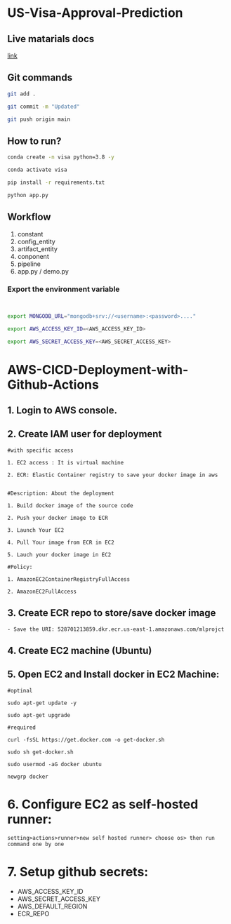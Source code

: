 # US-Visa-Approval-Prediction

## Live matarials docs

[link](https://docs.google.com/document/d/1UFiHnyKRqgx8Lodsvdzu58LbVjdWHNf-uab2WmhE0A4/edit?usp=sharing)


## Git commands

```bash
git add .

git commit -m "Updated"

git push origin main
```

## How to run?

```bash
conda create -n visa python=3.8 -y
```

```bash
conda activate visa
```

```bash
pip install -r requirements.txt
```

```bash
python app.py
```


## Workflow

1. constant
2. config_entity
3. artifact_entity
4. conponent
5. pipeline
6. app.py / demo.py


### Export the  environment variable
```bash


export MONGODB_URL="mongodb+srv://<username>:<password>...."

export AWS_ACCESS_KEY_ID=<AWS_ACCESS_KEY_ID>

export AWS_SECRET_ACCESS_KEY=<AWS_SECRET_ACCESS_KEY>
```



# AWS-CICD-Deployment-with-Github-Actions

## 1. Login to AWS console.

## 2. Create IAM user for deployment

	#with specific access

	1. EC2 access : It is virtual machine

	2. ECR: Elastic Container registry to save your docker image in aws


	#Description: About the deployment

	1. Build docker image of the source code

	2. Push your docker image to ECR

	3. Launch Your EC2 

	4. Pull Your image from ECR in EC2

	5. Lauch your docker image in EC2

	#Policy:

	1. AmazonEC2ContainerRegistryFullAccess

	2. AmazonEC2FullAccess

	
## 3. Create ECR repo to store/save docker image
    - Save the URI: 528701213859.dkr.ecr.us-east-1.amazonaws.com/mlprojct

	
## 4. Create EC2 machine (Ubuntu) 

## 5. Open EC2 and Install docker in EC2 Machine:
	
	
	#optinal

	sudo apt-get update -y

	sudo apt-get upgrade
	
	#required

	curl -fsSL https://get.docker.com -o get-docker.sh

	sudo sh get-docker.sh

	sudo usermod -aG docker ubuntu

	newgrp docker
	
# 6. Configure EC2 as self-hosted runner:
    setting>actions>runner>new self hosted runner> choose os> then run command one by one


# 7. Setup github secrets:

   - AWS_ACCESS_KEY_ID
   - AWS_SECRET_ACCESS_KEY
   - AWS_DEFAULT_REGION
   - ECR_REPO

    